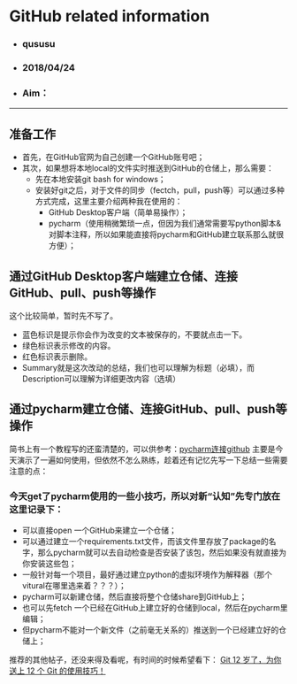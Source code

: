 # GitHub related information
- ### qususu
- ### 2018/04/24
- ### Aim：

 ---
## 准备工作
- 首先，在GitHub官网为自己创建一个GitHub账号吧；
- 其次，如果想将本地local的文件实时推送到GitHub的仓储上，那么需要：
	- 先在本地安装git bash for windows；
	- 安装好git之后，对于文件的同步（fectch，pull，push等）可以通过多种方式完成，这里主要介绍两种我在使用的：
		- GitHub Desktop客户端（简单易操作）；
		- pycharm（使用稍微繁琐一点，但因为我们通常需要写python脚本&对脚本注释，所以如果能直接将pycharm和GitHub建立联系那么就很方便）；

## 通过GitHub Desktop客户端建立仓储、连接GitHub、pull、push等操作
这个比较简单，暂时先不写了。
- 蓝色标识是提示你会作为改变的文本被保存的，不要就点击一下。
- 绿色标识表示修改的内容。
- 红色标识表示删除。
- Summary就是这次改动的总结，我们也可以理解为标题（必填），而Description可以理解为详细更改内容（选填）

## 通过pycharm建立仓储、连接GitHub、pull、push等操作
简书上有一个教程写的还蛮清楚的，可以供参考：[pycharm连接github](https://www.jianshu.com/p/231584cb735b)
主要是今天演示了一遍如何使用，但依然不怎么熟练，趁着还有记忆先写一下总结一些需要注意的点：

### 今天get了pycharm使用的一些小技巧，所以对新“认知”先专门放在这里记录下：
- 可以直接open 一个GitHub来建立一个仓储；
- 可以通过建立一个requirements.txt文件，而该文件里存放了package的名字，那么pycharm就可以去自动检查是否安装了该包，然后如果没有就直接为你安装这些包；
- 一般针对每一个项目，最好通过建立python的虚拟环境作为解释器（那个vitural在哪里选来着？？？）；
- pycharm可以新建仓储，然后直接将整个仓储share到GitHub上；
- 也可以先fetch 一个已经在GitHub上建立好的仓储到local，然后在pycharm里编辑；
- 但pycharm不能对一个新文件（之前毫无关系的）推送到一个已经建立好的仓储上；

推荐的其他帖子，还没来得及看呢，有时间的时候希望看下：
[Git 12 岁了，为你送上 12 个 Git 的使用技巧！](https://www.oschina.net/translate/12-git-tips-gits-12th-birthday?lang=chs)

